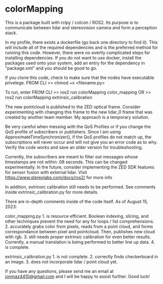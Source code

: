 # colorMapping

This is a package built with rclpy / colcon / ROS2. Its purpose is to communicate between lidar and stereovision camera and form a perception stack.

In my profile, there exists a dockerfile (go back one directory to find it). This will include all of the required dependencies and is the preferred method for running this code.
However, there were no overtly complicated steps for installing dependencies. If you do not want to use docker, install the packages used onto your system, add an entry for the dependency in "package.xml" and you should be good to go.

If you clone this code, check to make sure that the nodes have executable privelege. FROM CLI >> chmod +x <filename.py>

To run, enter FROM CLI >> ros2 run colorMapping color_mapping OR
                       >> ros2 run colorMapping extrinsic_calibration

The new pointcloud is published to the ZED optical frame. Consider experimenting with changing this frame to the new lidar_0 frame that was created by another team member. My approach is a temporary solution.

Be very careful when messing with the QoS Profiles or if you change the QoS profile of subscribers or publishers. Since I am using ApproximateTimeSynchronizer(), if the QoS profiles do not match up,
the subscriptions will never occur and will not give you an error code as to why. Verify the code works and save an older version for troubleshooting.

Currently, the subscribers are meant to filter out messages whose timestamps are not within .08 seconds. This can be changed experimentally. In the future, consider implementing the ZED SDK features for sensor fusion with external lidar. Visit <a>https://www.stereolabs.com/docs/ros2/</a> for more info

In addition, extrinsic calibration still needs to be performed. See comments inside extrinsic_calibration.py for more details.

There are in-depth comments inside of the code itself. As of August 15, 2023:

color_mapping.py 
      1. is resource efficient. Boolean indexing, slicing, and other techniques prevent the need for any for loops / list comprehensions.
      2. accurately grabs color from pixels, reads from a point cloud, and forms correspondance between pixel and pointcloud. Then, publishes new cloud with rgb.
      3. still needs proper extrinsic calibration for even better results. Currently, a manual translation is being performed to better line up data.
      4. is complete.

extrinsic_calibration.py
      1. is not complete.
      2. correctly finds checkerboard in an image.
      3. does not incorporate lidar / point cloud yet.

If you have any questions, please send me an email at jonmaz4410@gmail.com and I will be happy to assist further. Good luck!

